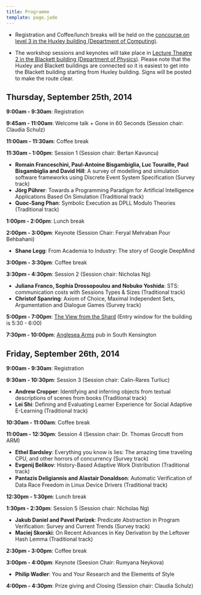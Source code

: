 ```yaml
---
title: Programme
template: page.jade
---
```


<!-- FIXME: We should use a macro or something so we don't duplicate what's in location.md -->
* Registration and Coffee/lunch breaks will be held on the [concourse on level 3 in the Huxley building (Department of Computing)](http://www3.imperial.ac.uk/conferenceandevents/venues/southkensingtonvenues/huxley).

* The workshop sessions and keynotes will take place in
[Lecture Theatre 2 in the Blackett building (Department of Physics)](http://www3.imperial.ac.uk/conferenceandevents/venues/southkensingtonvenues/blackettbuilding).
Please note that the Huxley and Blackett buildings are connected so it is
easiest to get into the Blackett building starting from Huxley building.
Signs will be posted to make the route clear.

## Thursday, September 25th, 2014

__9:00am - 9:30am__: Registration

__9:45am - 11:00am__: Welcome talk + Gone in 60 Seconds (Session chair: Claudia Schulz)

__11:00am - 11:30am__: Coffee break

__11:30am - 1:00pm__: Session 1 (Session chair: Bertan Kavuncu)

* __Romain Franceschini, Paul-Antoine Bisgambiglia, Luc Touraille, Paul Bisgambiglia and David Hill__: A survey of modelling and simulation software frameworks using Discrete Event System Specification (Survey track)
* __Jörg Pührer__: Towards a Programming Paradigm for Artificial Intelligence Applications Based On Simulation (Traditional track)
* __Quoc-Sang Phan__: Symbolic Execution as DPLL Modulo Theories (Traditional track)

__1:00pm - 2:00pm__: Lunch break

__2:00pm - 3:00pm__: Keynote (Session Chair: Feryal Mehraban Pour Behbahani)

* __Shane Legg__: From Academia to Industry: The story of Google DeepMind

__3:00pm - 3:30pm__: Coffee break

__3:30pm - 4:30pm__: Session 2 (Session chair: Nicholas Ng)

* __Juliana Franco, Sophia Drossopoulou and Nobuko Yoshida__: STS: communication costs with Sessions Types & Sizes (Traditional track)
* __Christof Spanring__: Axiom of Choice, Maximal Independent Sets, Argumentation and Dialogue Games (Survey track)

__5:00pm - 7:00pm__: [The View from the Shard] (Entry window for the building is 5:30 - 6:00)

__7:30pm - 10:00pm__: [Anglesea Arms] pub in South Kensington



## Friday, September 26th, 2014


__9:00am - 9:30am__: Registration

__9:30am - 10:30pm__: Session 3 (Session chair: Calin-Rares Turliuc)

* __Andrew Cropper__: Identifying and inferring objects from textual descriptions of scenes from books (Traditional track)
* __Lei Shi__: Defining and Evaluating Learner Experience for Social Adaptive E-Learning (Traditional track)

__10:30am - 11:00am__: Coffee break

__11:00am - 12:30pm__: Session 4 (Session chair: Dr. Thomas Grocutt from ARM)

* __Ethel Bardsley__: Everything you know is lies: The amazing time traveling CPU, and other horrors of concurrency (Survey track)
* __Evgenij Belikov__: History-Based Adaptive Work Distribution (Traditional track)
* __Pantazis Deligiannis and Alastair Donaldson__: Automatic Veriﬁcation of Data Race Freedom in Linux Device Drivers (Traditional track)

__12:30pm - 1:30pm__: Lunch break

__1:30pm - 2:30pm__: Session 5 (Session chair: Nicholas Ng)

* __Jakub Daniel and Pavel Parízek__: Predicate Abstraction in Program Verification: Survey and Current Trends (Survey track)
* __Maciej Skorski__: On Recent Advances in Key Derivation by the Leftover Hash Lemma (Traditional track)

__2:30pm - 3:00pm__: Coffee break

__3:00pm - 4:00pm__: Keynote (Seesion Chair: Rumyana Neykova)

* __Philip Wadler__: You and Your Research and the Elements of Style 

__4:00pm - 4:30pm__: Prize giving and Closing (Session chair: Claudia Schulz)

[Philip Wadler]: http://homepages.inf.ed.ac.uk/wadler/
[Anglesea Arms]: http://www.metropolitanpubcompany.com/our-pubs/the-anglesea-arms/
[The View from the Shard]: http://www.theviewfromtheshard.com/en/
